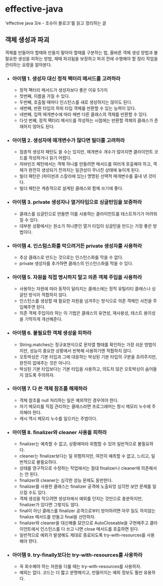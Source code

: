 # effective-java
'effective java 3/e - 조슈아 블로크'를 읽고 정리하는 글

## 객체 생성과 파괴
객체를 만들어야 할때와 만들지 말아야 할때를 구분하는 법, 올바른 객체 생성 방법과 불필요한 생성을 피하는 방법, 제때 파괴됨을 보장하고 파괴 전에 수행해야 할 정리 작업을 관리하는 요령을 알아본다.

  - ### 아이템 1. 생성자 대신 정적 팩터리 메서드를 고려하라
    - 정적 팩터리 메서드가 생성자보다 좋은 이유 5가지
    - 첫번째, 이름을 가질 수 있다.
    - 두번째, 호출될 때마다 인스턴스를 새로 생성하지는 않아도 된다.
    - 세번째, 반환 타입의 하위 타입 객체를 반환할 수 있는 능력이 있다.
    - 네번째, 입력 매개변수에 따라 매번 다른 클래스의 객체를 반환할 수 있다.
    - 다섯 번째, 정적 팩터리 메서드를 작성하는 시점에는 반환할 객체의 클래스가 존재하지 않아도 된다.

  - ### 아이템 2. 생성자에 매개변수가 많다면 빌더를 고려하라
    - 점층적 생성자 패턴도 쓸 수는 있지만, 매개변수 개수가 많아지면 클라이언트 코드를 작성하거나 읽기 어렵다.
    - 자바빈즈 패턴에서는 객체 하나를 만들려면 메서드를 여러개 호출해야 하고, 객체가 완전히 생성되기 전까지는 일관성이 무너진 상태에 놓이게 된다.
    - 빌더 패턴은 (파이썬과 스칼라에 있는) 명명된 선택적 매개변수를 흉내 낸 것이다.
    - 빌더 패턴은 계층적으로 설계된 클래스와 함께 쓰기에 좋다.

  - ### 아이템 3. private 생성자나 열거타입으로 싱글턴임을 보증하라
    - 클래스를 싱글턴으로 만들면 이를 사용하는 클라이언트를 테스트하기가 어려워질 수 있다.
    - 대부분 상황에서는 원소가 하나뿐인 열거 타입이 싱글턴을 만드는 가장 좋은 방법이다.

  - ### 아이템 4. 인스텀스화를 막으려거든 private 생성자를 사용하라
    - 추상 클래스로 만드는 것으로는 인스턴스화를 막을 수 없다.
    - private 생성자를 추가하면 클래스의 인스턴스화를 막을 수 있다.

  - ### 아이템 5. 자원을 직접 명시하지 말고 의존 객체 주입을 사용하라
    - 사용하는 자원에 따라 동작이 달라지는 클래스에는 정적 유틸리티 클래스나 싱글턴 방식이 적합하지 않다.
    - 인스턴스를 생성할 때 필요한 자원을 넘겨주는 방식으로 의존 객체인 사전을 주입해주면 된다.
    - 의존 객체 주입이라 하는 이 기법은 클래스의 유연성, 재사용성, 테스트 용이성을 기막히게 개선해준다.

  - ### 아이템 6. 불필요한 객체 생성을 피하라
    - String.matches는 정규표현식으로 문자열 형태를 확인하는 가장 쉬운 방법이지만, 성능이 중요한 상황에서 반복해 사용하기엔 적합하지 않다.
    - 오토박싱은 기본 타입과 그에 대응하는 박싱된 기본 타입의 구분을 흐려주지만, 완전히 없애주는 것은 아니다.
    - 박싱된 기본 타입보다는 기본 타입을 사용하고, 의도치 않은 오토박싱이 숨어들지 않도록 주의하자.

  - ### 아이템 7. 다 쓴 객체 참조를 해제하라
    - 객체 참조를 null 처리하는 일은 예외적인 경우여야 한다.
    - 자기 메모리를 직접 관리하는 클래스라면 프로그래머는 항시 메모리 누수에 주의해야 한다.
    - 캐시 역시 메모리 누수를 일으키는 주범이다.

  - ### 아이템 8. finalizer와 cleaner 사용을 피하라
    - finalizer는 예측할 수 없고, 상황에따라 위험할 수 있어 일반적으로 불필요하다.
    - cleaner는 finalizer보다는 덜 위험하지만, 여전히 예측할 수 없고, 느리고, 일번적으로 불필요하다.
    - 상태를 영구적으로 수정하는 작업에서는 절대 finalizer나 cleaner에 의존해서는 안 된다.
    - finalizer와 cleaner는 심각한 성능 문제도 동반한다.
    - finalizer를 사용한 클래스는 finalizer 공격에 노출되엉 심각한 보안 문제를 일으킬 수도 있다.
    - 객체 생성을 막으려면 생성자에서 예외를 던지는 것만으로 충분하지만, finalizer가 있다면 그렇지도 않다.
    - final이 아닌 클래스를 finalizer 공격으로부터 방어하려면 아무 일도 하지않는 finalize 메서드를 만들고 final을 선언하자.
    - finalizer와 cleaner을 대신해줄 묘안으로 AutoCloseable을 구현해주고 클라이언트에서 인스턴스를 다 쓰고 나면 close 메서드를 호출하면 된다.
    - 일반적으로 예외가 발생해도 제대로 종료되도록 try-with-resources를 사용해야 햔다.

  - ### 아이템 9. try-finally보다는 try-with-resources를 사용하라
    - 꼭 회수해야 하는 자원을 다룰 때는 try-with-resources를 사용하자.
    - 예외는 없다. 코드는 더 짧고 분명해지고, 만들어지는 예외 정보도 훨씬 유용하다.